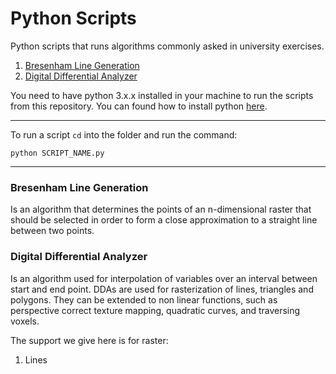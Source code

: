 # Python Scripts

Python scripts that runs algorithms commonly asked in university exercises.

1. [Bresenham Line Generation](#bresenham-line-generation)
2. [Digital Differential Analyzer](#digital-differential-analyzer)

You need to have python 3.x.x installed in your machine to run the scripts from this repository. You can found how to install python [here](https://www.python.org).

---

To run a script `cd` into the folder and run the command:

`python SCRIPT_NAME.py`

---

### Bresenham Line Generation

Is an algorithm that determines the points of an n-dimensional raster that should be selected in order to form a close
approximation to a straight line between two points.

### Digital Differential Analyzer

Is an algorithm used for interpolation of variables over an interval between start and end point. DDAs are used for
rasterization of lines, triangles and polygons. They can be extended to non linear functions, such as perspective
correct texture mapping, quadratic curves, and traversing voxels.

The support we give here is for raster:

 1. Lines
